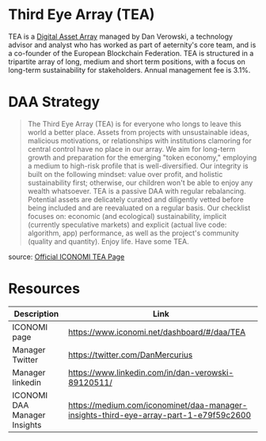 # Third Eye Array (TEA)
TEA is a [Digital Asset Array](../Digital-Asset-Arrays.md) managed by Dan Verowski, a technology advisor and analyst who has worked as part of aeternity's core team, and is a co-founder of the European Blockchain Federation. 
TEA is structured in a tripartite array of long, medium and short term positions, with a focus on long-term sustainability for stakeholders. Annual management fee is 3.1%.

# DAA Strategy
> The Third Eye Array (TEA) is for everyone who longs to leave this world a better place. Assets from projects with unsustainable ideas, malicious motivations, or relationships with institutions clamoring for central control have no place in our array.
> We aim for long-term growth and preparation for the emerging "token economy," employing a medium to high-risk profile that is well-diversified.
> Our integrity is built on the following mindset: value over profit, and holistic sustainability first; otherwise, our children won't be able to enjoy any wealth whatsoever.
> TEA is a passive DAA with regular rebalancing. Potential assets are delicately curated and diligently vetted before being included and are reevaluated on a regular basis. Our checklist focuses on: economic (and ecological) sustainability, implicit (currently speculative markets) and explicit (actual live code: algorithm, app) performance, as well as the project's community (quality and quantity).
> Enjoy life. Have some TEA.

source: [Official ICONOMI TEA Page](https://www.iconomi.net/dashboard/#/daa/TEA)

# Resources
Description | Link 
---|---
ICONOMI page | https://www.iconomi.net/dashboard/#/daa/TEA
Manager Twitter | https://twitter.com/DanMercurius
Manager linkedin | https://www.linkedin.com/in/dan-verowski-89120511/
ICONOMI DAA Manager Insights | https://medium.com/iconominet/daa-manager-insights-third-eye-array-part-1-e79f59c2600
